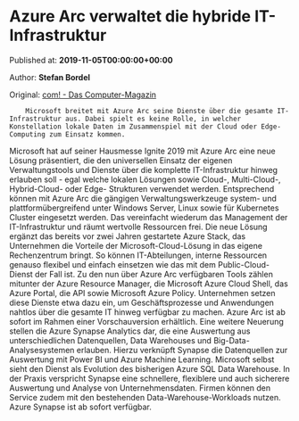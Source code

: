 
# Azure Arc verwaltet die hybride IT-Infrastruktur

Published at: **2019-11-05T00:00:00+00:00**

Author: **Stefan Bordel**

Original: [com! - Das Computer-Magazin](https://www.com-magazin.de/news/microsoft/azure-arc-verwaltet-hybride-it-infrastruktur-2271288.html)


        Microsoft breitet mit Azure Arc seine Dienste über die gesamte IT-Infrastruktur aus. Dabei spielt es keine Rolle, in welcher Konstellation lokale Daten im Zusammenspiel mit der Cloud oder Edge-Computing zum Einsatz kommen.
      
Microsoft hat auf seiner Hausmesse Ignite 2019 mit Azure Arc eine neue Lösung präsentiert, die den universellen Einsatz der eigenen Verwaltungstools und Dienste über die komplette IT-Infrastruktur hinweg erlauben soll - egal welche lokalen Lösungen sowie Cloud-, Multi-Cloud-, Hybrid-Cloud- oder Edge- Strukturen verwendet werden. Entsprechend können mit Azure Arc die gängigen Verwaltungswerkzeuge system- und plattformübergreifend unter Windows Server, Linux sowie für Kubernetes Cluster eingesetzt werden. Das vereinfacht wiederum das Management der IT-Infrastruktur und räumt wertvolle Ressourcen frei.
Die neue Lösung ergänzt das bereits vor zwei Jahren gestartete Azure Stack, das Unternehmen die Vorteile der Microsoft-Cloud-Lösung in das eigene Rechenzentrum bringt. So können IT-Abteilungen, interne Ressourcen genauso flexibel und einfach einsetzen wie das mit dem Public-Cloud-Dienst der Fall ist.
Zu den nun über Azure Arc verfügbaren Tools zählen mitunter der Azure Resource Manager, die Microsoft Azure Cloud Shell, das Azure Portal, die API sowie Microsoft Azure Policy. Unternehmen setzen diese Dienste etwa dazu ein, um Geschäftsprozesse und Anwendungen nahtlos über die gesamte IT hinweg verfügbar zu machen.
Azure Arc ist ab sofort im Rahmen einer Vorschauversion erhältlich.
Eine weitere Neuerung stellen die Azure Synapse Analytics dar, die eine Auswertung aus unterschiedlichen Datenquellen, Data Warehouses und Big-Data-Analysesystemen erlauben. Hierzu verknüpft Synapse die Datenquellen zur Auswertung mit Power BI und Azure Machine Learning. Microsoft selbst sieht den Dienst als Evolution des bisherigen Azure SQL Data Warehouse. In der Praxis verspricht Synapse eine schnellere, flexiblere und auch sicherere Auswertung und Analyse von Unternehmensdaten.
Firmen können den Service zudem mit den bestehenden Data-Warehouse-Workloads nutzen. Azure Synapse ist ab sofort verfügbar.
